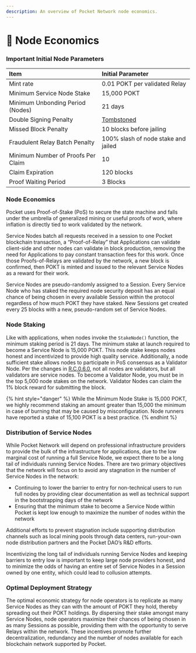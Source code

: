 ```yaml
---
description: An overview of Pocket Network node economics.
---
```


# 🤖 Node Economics

### Important Initial Node Parameters

| Item | Initial Parameter |
| :--- | :--- |
| Mint rate | 0.01 POKT per validated Relay |
| Minimum Service Node Stake | 15,000 POKT |
| Minimum Unbonding Period \(Nodes\) | 21 days |
| Double Signing Penalty | [Tombstoned](https://github.com/tendermint/tendermint/issues/2839) |
| Missed Block Penalty | 10 blocks before jailing |
| Fraudulent Relay Batch Penalty | 100% slash of node stake and jailed |
| Minimum Number of Proofs Per Claim | 10 |
| Claim Expiration | 120 blocks |
| Proof Waiting Period | 3 Blocks |

### Node Economics

Pocket uses Proof-of-Stake \(PoS\) to secure the state machine and falls under the umbrella of generalized mining or useful proofs of work, where inflation is directly tied to work validated by the network. 

Service Nodes batch all requests received in a session to one Pocket blockchain transaction, a “Proof-of-Relay” that Applications can validate client-side and other nodes can validate in block production, removing the need for Applications to pay constant transaction fees for this work. Once those Proofs-of-Relays are validated by the network, a new block is confirmed, then POKT is minted and issued to the relevant Service Nodes as a reward for their work.

Service Nodes are pseudo-randomly assigned to a Session. Every Service Node who has staked the required node security deposit has an equal chance of being chosen in every available Session within the protocol regardless of how much POKT they have staked. New Sessions get created every 25 blocks with a new, pseudo-random set of Service Nodes. 

### Node Staking

Like with applications, when nodes invoke the `StakeNode()` function, the minimum staking period is 21 days. The minimum stake at launch required to become a Service Node is 15,000 POKT. This node stake keeps nodes honest and incentivized to provide high quality service. Additionally, a node sufficient stake allows nodes to participate in PoS consensus as a Validator Node. Per the changes in [R.C.0.6.0](https://forum.pokt.network/t/pip-4-consensus-rule-change-0-6-0/834), not all nodes are validators, but all validators are service nodes. To become a Validator Node, you must be in the top 5,000 node stakes on the network. Validator Nodes can claim the 1% block reward for submitting the block. 

{% hint style="danger" %}
While the Minimum Node Stake is 15,000 POKT, we highly recommend staking an amount greater than 15,000 the minimum in case of burning that may be caused by misconfiguration. Node runners have reported a stake of 15,100 POKT is a best practice. 
{% endhint %}

### **Distribution of Service Nodes**

While Pocket Network will depend on professional infrastructure providers to provide the bulk of the infrastructure for applications, due to the low marginal cost of running a full Service Node, we expect there to be a long tail of individuals running Service Nodes. There are two primary objectives that the network will focus on to avoid any stagnation in the number of Service Nodes in the network:

* Continuing to lower the barrier to entry for non-technical users to run full nodes by providing clear documentation as well as technical support in the bootstrapping days of the network
* Ensuring that the minimum stake to become a Service Node within Pocket is kept low enough to maximize the number of nodes within the network

Additional efforts to prevent stagnation include supporting distribution channels such as local mining pools through data centers, run-your-own node distribution partners and the Pocket DAO’s R&D efforts. 

Incentivizing the long tail of individuals running Service Nodes and keeping barriers to entry low is important to keep large node providers honest, and to minimize the odds of having an entire set of Service Nodes in a Session owned by one entity, which could lead to collusion attempts.

### Optimal Deployment Strategy

The optimal economic strategy for node operators is to replicate as many Service Nodes as they can with the amount of POKT they hold, thereby spreading out their POKT holdings. By dispersing their stake amongst many Service Nodes, node operators maximize their chances of being chosen in as many Sessions as possible, providing them with the opportunity to serve Relays within the network. These incentives promote further decentralization, redundancy and the number of nodes available for each blockchain network supported by Pocket. 

